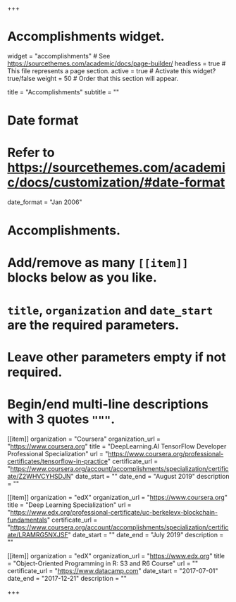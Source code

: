 +++
# Accomplishments widget.
widget = "accomplishments"  # See https://sourcethemes.com/academic/docs/page-builder/
headless = true  # This file represents a page section.
active = true  # Activate this widget? true/false
weight = 50  # Order that this section will appear.

title = "Accomplish&shy;ments"
subtitle = ""

# Date format
#   Refer to https://sourcethemes.com/academic/docs/customization/#date-format
date_format = "Jan 2006"

# Accomplishments.
#   Add/remove as many `[[item]]` blocks below as you like.
#   `title`, `organization` and `date_start` are the required parameters.
#   Leave other parameters empty if not required.
#   Begin/end multi-line descriptions with 3 quotes `"""`.

[[item]]
  organization = "Coursera"
  organization_url = "https://www.coursera.org"
  title = "DeepLearning.AI TensorFlow Developer Professional Specialization"
  url = "https://www.coursera.org/professional-certificates/tensorflow-in-practice"
  certificate_url = "https://www.coursera.org/account/accomplishments/specialization/certificate/Z2WHVCYHSDJN"
  date_start = ""
  date_end = "August 2019"
  description = ""

[[item]]
  organization = "edX"
  organization_url = "https://www.coursera.org"
  title = "Deep Learning Specialization"
  url = "https://www.edx.org/professional-certificate/uc-berkeleyx-blockchain-fundamentals"
  certificate_url = "https://www.coursera.org/account/accomplishments/specialization/certificate/LRAMRG5NXJSF"
  date_start = ""
  date_end = "July 2019"
  description = ""
  
[[item]]
  organization = "edX"
  organization_url = "https://www.edx.org"
  title = "Object-Oriented Programming in R: S3 and R6 Course"
  url = ""
  certificate_url = "https://www.datacamp.com"
  date_start = "2017-07-01"
  date_end = "2017-12-21"
  description = ""

+++
